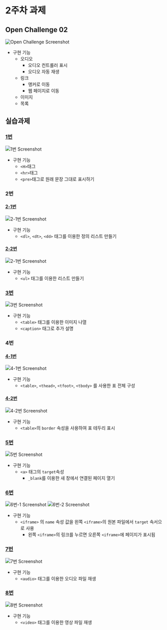 # 2주차 과제
## Open Challenge 02
![Open Challenge Screenshot](md/oc2.png)
* 구현 기능
    * 오디오
        * 오디오 컨트롤러 표시
        * 오디오 자동 재생
    * 링크
        * 앵커로 이동
        * 웹 페이지로 이동
    * 이미지
    * 목록

## 실습과제
### [1번](/week_02/Practice2-01/practice2-01.html)
![1번 Screenshot](md/p2-01.png)
* 구현 기능
    * `<H>`태그
    * `<hr>`태그
    * `<pre>`태그로 원래 문장 그대로 표시하기

### 2번
#### [2-1번](/week_02/Practice2-02/practice2-02-1.html)
![2-1번 Screenshot](md/p2-02-1.png)
* 구현 기능
    * `<dl>`, `<dt>`, `<dd>` 태그를 이용한 정의 리스트 만들기

#### [2-2번](/week_02/Practice2-02/practice2-02-2.html)
![2-1번 Screenshot](md/p2-02-2.png)
* 구현 기능
    * `<ul>` 태그를 이용한 리스트 만들기

### [3번](/week_02/Practice2-03/practice2-03.html)
![3번 Screenshot](md/p2-03.png)
* 구현 기능
    * `<table>` 태그를 이용한 이미지 나열
    * `<caption>` 태그로 추가 설명

### 4번
#### [4-1번](/week_02/Practice2-04/practice2-04-1.html)
![4-1번 Screenshot](md/p2-04-1.png)
* 구현 기능
    * `<table>`, `<thead>`, `<tfoot>`, `<tbody>` 를 사용한 표 전체 구성

#### [4-2번](/week_02/Practice2-04/practice2-04-2.html)
![4-2번 Screenshot](md/p2-04-2.png)
* 구현 기능
    * `<table>`의 `border` 속성을 사용하여 표 테두리 표시

### [5번](/week_02/Practice2-05/practice2-05.html)
![5번 Screenshot](md/p2-05.png)
* 구현 기능
    * `<a>` 태그의 `target`속성
        * `_blank`를 이용한 새 창에서 연결된 페이지 열기

### [6번](/week_02/Practice2-06/practice2-06.html)
![6번-1 Screenshot](md/p2-06-1.png)
![6번-2 Screenshot](md/p2-06-2.png)
* 구현 기능
    * `<iframe>` 의 `name` 속성 값을 왼쪽 `<iframe>`의 원본 파일에서 `target` 속서으로 사용
        * 왼쪽 `<iframe>`의 링크를 누르면 오른쪽 `<iframe>`에 페이지가 표시됨

### [7번](/week_02/Practice2-07/practice2-07.html)
![7번 Screenshot](md/p2-07.png)
* 구현 기능
    * `<audio>` 태그를 이용한 오디오 파일 재생

### [8번](/week_02/Practice2-08/practice2-08.html)
![8번 Screenshot](md/p2-08.png)
* 구현 기능
    * `<video>` 태그를 이용한 영상 파일 재생




